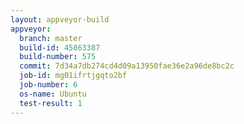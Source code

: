 ```yaml
---
layout: appveyor-build
appveyor:
  branch: master
  build-id: 45863387
  build-number: 575
  commit: 7d34a7db274cd4d09a13950fae36e2a96de8bc2c
  job-id: mg01ifrtjgqto2bf
  job-number: 6
  os-name: Ubuntu
  test-result: 1
---
```

